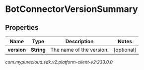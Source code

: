 # BotConnectorVersionSummary


## Properties

| Name | Type | Description | Notes |
| ------------ | ------------- | ------------- | ------------- |
| **version** | **String** | The name of the version. |  [optional] |




_com.mypurecloud.sdk.v2:platform-client-v2:233.0.0_
